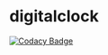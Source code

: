 # digitalclock

[![Codacy Badge](https://api.codacy.com/project/badge/Grade/bc9a2297c7bd4dc88633776b29b3629e)](https://app.codacy.com/gh/stepin104340/digitalclock?utm_source=github.com&utm_medium=referral&utm_content=stepin104340/digitalclock&utm_campaign=Badge_Grade)

